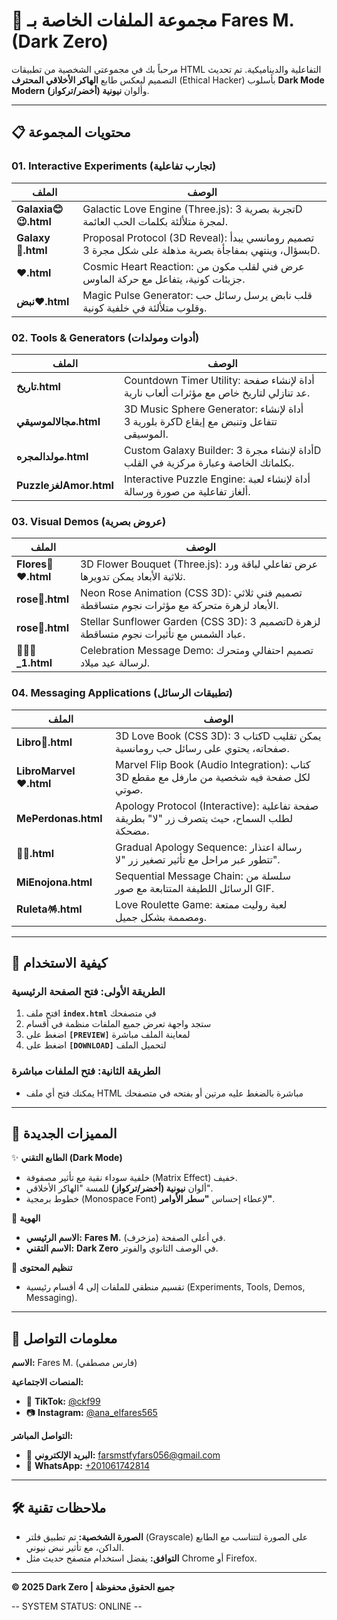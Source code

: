 # 💚 مجموعة الملفات الخاصة بـ Fares M. (Dark Zero)

مرحباً بك في مجموعتي الشخصية من تطبيقات HTML التفاعلية والديناميكية. تم تحديث التصميم ليعكس طابع **الهاكر الأخلاقي المحترف** (Ethical Hacker) بأسلوب **Dark Mode Modern** وألوان **نيونية (أخضر/تركواز)**.

---

## 📋 محتويات المجموعة

### 01. Interactive Experiments (تجارب تفاعلية)

| الملف | الوصف |
|------|-------|
| **Galaxia😊😉.html** | Galactic Love Engine (Three.js): تجربة بصرية 3D لمجرة متلألئة بكلمات الحب العائمة. |
| **Galaxy🥰.html** | Proposal Protocol (3D Reveal): تصميم رومانسي يبدأ بسؤال، وينتهي بمفاجأة بصرية مذهلة على شكل مجرة 3D. |
| **❤️.html** | Cosmic Heart Reaction: عرض فني لقلب مكون من جزيئات كونية، يتفاعل مع حركة الماوس. |
| **نبض❤️.html** | Magic Pulse Generator: قلب نابض يرسل رسائل حب وقلوب متلألئة في خلفية كونية. |

### 02. Tools & Generators (أدوات ومولدات)

| الملف | الوصف |
|------|-------|
| **تاريخ.html** | Countdown Timer Utility: أداة لإنشاء صفحة عد تنازلي لتاريخ خاص مع مؤثرات ألعاب نارية. |
| **مجالالموسيقي.html** | 3D Music Sphere Generator: أداة لإنشاء كرة بلورية 3D تتفاعل وتنبض مع إيقاع الموسيقى. |
| **مولدالمجره.html** | Custom Galaxy Builder: أداة لإنشاء مجرة 3D بكلماتك الخاصة وعبارة مركزية في القلب. |
| **PuzzleلغزAmor.html** | Interactive Puzzle Engine: أداة لإنشاء لعبة ألغاز تفاعلية من صورة ورسالة. |

### 03. Visual Demos (عروض بصرية)

| الملف | الوصف |
|------|-------|
| **Flores🌼♥️.html** | 3D Flower Bouquet (Three.js): عرض تفاعلي لباقة ورد ثلاثية الأبعاد يمكن تدويرها. |
| **rose💐.html** | Neon Rose Animation (CSS 3D): تصميم فني ثلاثي الأبعاد لزهرة متحركة مع مؤثرات نجوم متساقطة. |
| **rose🌼.html** | Stellar Sunflower Garden (CSS 3D): تصميم 3D لزهرة عباد الشمس مع تأثيرات نجوم متساقطة. |
| **🎂🫵🏻_1.html** | Celebration Message Demo: تصميم احتفالي ومتحرك لرسالة عيد ميلاد. |

### 04. Messaging Applications (تطبيقات الرسائل)

| الملف | الوصف |
|------|-------|
| **Libro📖.html** | 3D Love Book (CSS 3D): كتاب 3D يمكن تقليب صفحاته، يحتوي على رسائل حب رومانسية. |
| **LibroMarvel❤️.html** | Marvel Flip Book (Audio Integration): كتاب 3D لكل صفحة فيه شخصية من مارفل مع مقطع صوتي. |
| **MePerdonas.html** | Apology Protocol (Interactive): صفحة تفاعلية لطلب السماح، حيث يتصرف زر "لا" بطريقة مضحكة. |
| **🐧🍃.html** | Gradual Apology Sequence: رسالة اعتذار تتطور عبر مراحل مع تأثير تصغير زر "لا". |
| **MiEnojona.html** | Sequential Message Chain: سلسلة من الرسائل اللطيفة المتتابعة مع صور GIF. |
| **Ruleta🪅.html** | Love Roulette Game: لعبة روليت ممتعة ومصممة بشكل جميل. |

---

## 🚀 كيفية الاستخدام

### الطريقة الأولى: فتح الصفحة الرئيسية
1. افتح ملف **`index.html`** في متصفحك
2. ستجد واجهة تعرض جميع الملفات منظمة في أقسام
3. اضغط على **`[PREVIEW]`** لمعاينة الملف مباشرة
4. اضغط على **`[DOWNLOAD]`** لتحميل الملف

### الطريقة الثانية: فتح الملفات مباشرة
- يمكنك فتح أي ملف HTML مباشرة بالضغط عليه مرتين أو بفتحه في متصفحك

---

## 🎨 المميزات الجديدة

✨ **الطابع التقني (Dark Mode)**
- خلفية سوداء نقية مع تأثير مصفوفة (Matrix Effect) خفيف.
- ألوان **نيونية (أخضر/تركواز)** للمسة "الهاكر الأخلاقي".
- خطوط برمجية (Monospace Font) لإعطاء إحساس **"سطر الأوامر"**.

👤 **الهوية**
- **الاسم الرئيسي:** **Fares M.** (مزخرف) في أعلى الصفحة.
- **الاسم التقني:** **Dark Zero** في الوصف الثانوي والفوتر.

🎯 **تنظيم المحتوى**
- تقسيم منطقي للملفات إلى 4 أقسام رئيسية (Experiments, Tools, Demos, Messaging).

---

## 👤 معلومات التواصل

**الاسم:** Fares M. (فارس مصطفي)

**المنصات الاجتماعية:**
- 🎵 **TikTok:** [@ckf99](https://www.tiktok.com/@ckf99)
- 📷 **Instagram:** [@ana_elfares565](https://www.instagram.com/ana_elfares565)

**التواصل المباشر:**
- 📧 **البريد الإلكتروني:** [farsmstfyfars056@gmail.com](mailto:farsmstfyfars056@gmail.com)
- 📱 **WhatsApp:** [+201061742814](https://wa.me/201061742814)

---

## 🛠️ ملاحظات تقنية

- **الصورة الشخصية:** تم تطبيق فلتر (Grayscale) على الصورة لتتناسب مع الطابع الداكن، مع تأثير نبض نيوني.
- **التوافق:** يفضل استخدام متصفح حديث مثل Chrome أو Firefox.

---

**© 2025 Dark Zero | جميع الحقوق محفوظة**

-- SYSTEM STATUS: ONLINE --


